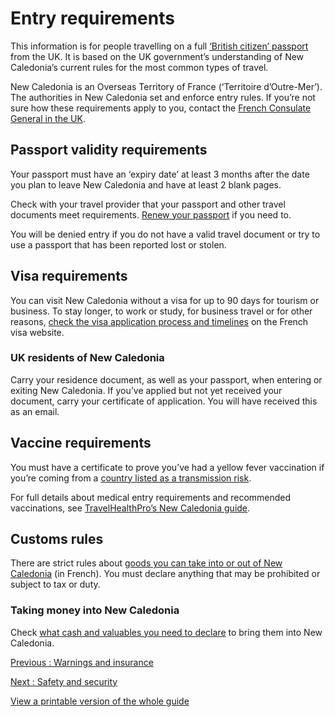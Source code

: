 # Entry requirements

This information is for people travelling on a full [‘British citizen’ passport](https://www.gov.uk/types-of-british-nationality) from the UK. It is based on the UK government’s understanding of New Caledonia’s current rules for the most common types of travel.

New Caledonia is an Overseas Territory of France (‘Territoire d’Outre-Mer’). The authorities in New Caledonia set and enforce entry rules. If you’re not sure how these requirements apply to you, contact the [French Consulate General in the UK](https://uk.ambafrance.org/-Consulate-in-London-).

## Passport validity requirements

Your passport must have an ‘expiry date’ at least 3 months after the date you plan to leave New Caledonia and have at least 2 blank pages.

Check with your travel provider that your passport and other travel documents meet requirements. [Renew your passport](https://www.gov.uk/renew-adult-passport/renew) if you need to.

You will be denied entry if you do not have a valid travel document or try to use a passport that has been reported lost or stolen.

## Visa requirements

You can visit New Caledonia without a visa for up to 90 days for tourism or business. To stay longer, to work or study, for business travel or for other reasons, [check the visa application process and timelines](https://france-visas.gouv.fr/en/royaume-uni) on the French visa website.

### UK residents of New Caledonia

Carry your residence document, as well as your passport, when entering or exiting New Caledonia. If you’ve applied but not yet received your document, carry your certificate of application. You will have received this as an email.

## Vaccine requirements

You must have a certificate to prove you’ve had a yellow fever vaccination if you’re coming from a [country listed as a transmission risk](https://nathnacyfzone.org.uk/factsheet/65/countries-with-risk-of-yellow-fever-transmission).

For full details about medical entry requirements and recommended vaccinations, see [TravelHealthPro’s New Caledonia guide](https://travelhealthpro.org.uk/country/161/new-caledonia#Vaccine_Recommendations).

## Customs rules

There are strict rules about [goods you can take into or out of New Caledonia](https://douane.gouv.nc/) (in French). You must declare anything that may be prohibited or subject to tax or duty.

### Taking money into New Caledonia

Check [what cash and valuables you need to declare](https://www.douane.gouv.fr/fiche/obligation-declare-cash-securities-and-valuables) to bring them into New Caledonia.

[Previous
:
Warnings and insurance](/foreign-travel-advice/new-caledonia)

[Next
:
Safety and security](/foreign-travel-advice/new-caledonia/travel-advice-safety-and-security)

[View a printable version of the whole guide](/foreign-travel-advice/new-caledonia/print)